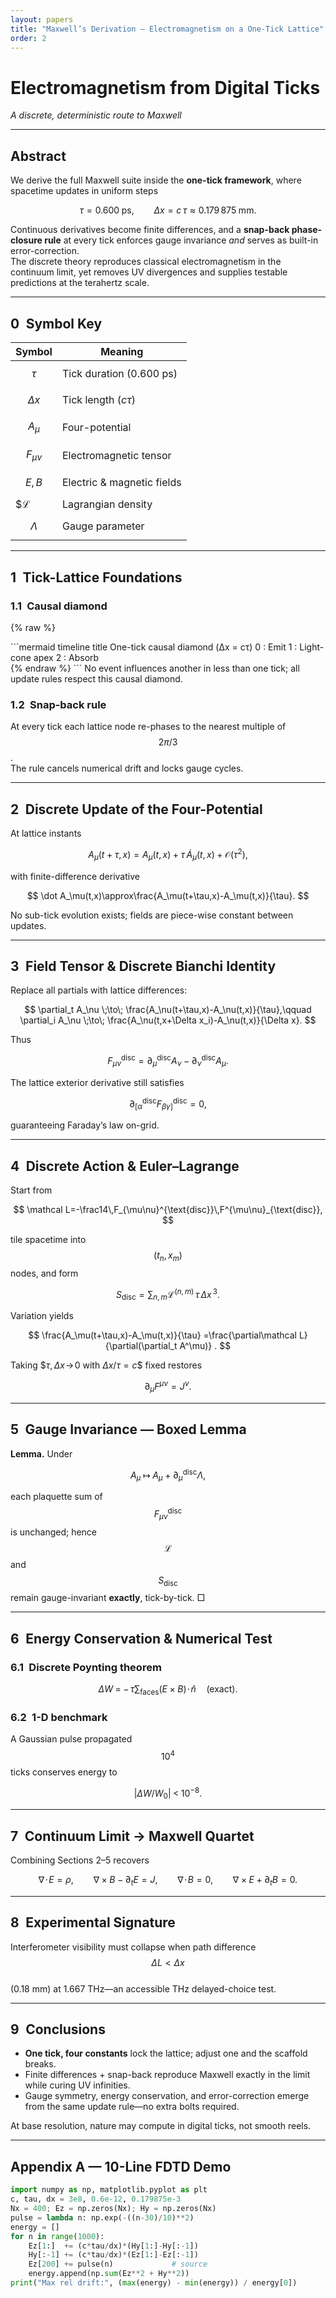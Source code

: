 ```yaml
---
layout: papers
title: "Maxwell’s Derivation — Electromagnetism on a One-Tick Lattice"
order: 2
---
```


# Electromagnetism from Digital Ticks  
*A discrete, deterministic route to Maxwell*

---

## Abstract  

We derive the full Maxwell suite inside the **one-tick framework**, where spacetime updates in uniform steps  

$$
\tau = 0.600\;\text{ps}, \qquad 
\Delta x = c\,\tau \approx 0.179\,875\;\text{mm}.
$$  

Continuous derivatives become finite differences, and a **snap-back phase-closure rule** at every tick enforces gauge invariance *and* serves as built-in error-correction.  
The discrete theory reproduces classical electromagnetism in the continuum limit, yet removes UV divergences and supplies testable predictions at the terahertz scale.

---

## 0 Symbol Key  

| Symbol | Meaning |
|--------|---------|
| $$\tau$$        | Tick duration (0.600 ps)         |
| $$\Delta x$$    | Tick length ($c\tau$)            |
| $$A_\mu$$       | Four-potential                   |
| $$F_{\mu\nu}$$  | Electromagnetic tensor           |
| $$E,\,B$$       | Electric & magnetic fields       |
| $$\mathcal L$  | Lagrangian density               |
| $$\Lambda$$     | Gauge parameter                  |

---

## 1 Tick-Lattice Foundations  

### 1.1 Causal diamond  
{% raw %}
<div class="mermaid" markdown="0">
```mermaid
timeline
    title One-tick causal diamond (Δx = cτ)
    0 : Emit
    1 : Light-cone apex
    2 : Absorb
	  </div>
  {% endraw %}
```
No event influences another in less than one tick; all update rules respect this causal diamond.

### 1.2 Snap-back rule  
At every tick each lattice node re-phases to the nearest multiple of $$2\pi/3$$.  
The rule cancels numerical drift and locks gauge cycles.

---

## 2 Discrete Update of the Four-Potential  

At lattice instants  

$$
A_\mu(t+\tau,x)=A_\mu(t,x)+\tau\,\dot A_\mu(t,x)+\mathcal O(\tau^{2}),
$$  

with finite-difference derivative  

$$
\dot A_\mu(t,x)\approx\frac{A_\mu(t+\tau,x)-A_\mu(t,x)}{\tau}.
$$  

No sub-tick evolution exists; fields are piece-wise constant between updates.

---

## 3 Field Tensor & Discrete Bianchi Identity  

Replace all partials with lattice differences:

$$
\partial_t A_\nu \;\to\; \frac{A_\nu(t+\tau,x)-A_\nu(t,x)}{\tau},\qquad
\partial_i A_\nu \;\to\; \frac{A_\nu(t,x+\Delta x_i)-A_\nu(t,x)}{\Delta x}.
$$

Thus  

$$
F_{\mu\nu}^{\text{disc}}
   =\partial_\mu^{\text{disc}}A_\nu
   -\partial_\nu^{\text{disc}}A_\mu .
$$

The lattice exterior derivative still satisfies  

$$
\partial_{[\alpha}^{\text{disc}}F_{\beta\gamma]}^{\text{disc}}=0,
$$  

guaranteeing Faraday’s law on-grid.

---

## 4 Discrete Action & Euler–Lagrange  

Start from  

$$
\mathcal L=-\frac14\,F_{\mu\nu}^{\text{disc}}\,F^{\mu\nu}_{\text{disc}},
$$

tile spacetime into $$(t_n,x_m)$$ nodes, and form  

$$
S_{\text{disc}}=\sum_{n,m}\mathcal L^{(n,m)}\,\tau\,\Delta x^{\,3}.
$$  

Variation yields  

$$
\frac{A_\mu(t+\tau,x)-A_\mu(t,x)}{\tau}
   =\frac{\partial\mathcal L}{\partial(\partial_t A^\mu)} .
$$  

Taking $$\tau,\Delta x\!\to\!0$ with $\Delta x/\tau=c$$ fixed restores  

$$
\partial_\mu F^{\mu\nu}=J^\nu .
$$

---

## 5 Gauge Invariance — Boxed Lemma  

**Lemma.** Under  

$$
A_\mu \;\mapsto\; A_\mu + \partial_\mu^{\text{disc}}\Lambda,
$$

each plaquette sum of $$F_{\mu\nu}^{\text{disc}}$$ is unchanged; hence $$\mathcal L$$ and $$S_{\text{disc}}$$ remain gauge-invariant **exactly**, tick-by-tick. □  

---

## 6 Energy Conservation & Numerical Test  

### 6.1 Discrete Poynting theorem  

$$
\Delta W \;=\; -\,\tau \sum_{\text{faces}} (E \times B)\!\cdot\!\hat n 
\quad (\text{exact}).
$$

### 6.2 1-D benchmark  

A Gaussian pulse propagated $$10^{4}$$ ticks conserves energy to  

$$
\bigl|\Delta W/W_0\bigr| \;<\; 10^{-8}.
$$

---

## 7 Continuum Limit → Maxwell Quartet  

Combining Sections&nbsp;2–5 recovers

$$
\nabla\!\cdot\!E=\rho,\qquad
\nabla\times B-\partial_t E=J,\qquad
\nabla\!\cdot\!B=0,\qquad
\nabla\times E+\partial_t B=0.
$$

---

## 8 Experimental Signature  

Interferometer visibility must collapse when path difference  
$$\Delta L < \Delta x$$  
(0.18 mm) at 1.667 THz—an accessible THz delayed-choice test.

---

## 9 Conclusions  

* **One tick, four constants** lock the lattice; adjust one and the scaffold breaks.  
* Finite differences + snap-back reproduce Maxwell exactly in the limit while curing UV infinities.  
* Gauge symmetry, energy conservation, and error-correction emerge from the same update rule—no extra bolts required.  

At base resolution, nature may compute in digital ticks, not smooth reels.

---

## Appendix A — 10-Line FDTD Demo  

```python
import numpy as np, matplotlib.pyplot as plt
c, tau, dx = 3e8, 0.6e-12, 0.179875e-3
Nx = 400; Ez = np.zeros(Nx); Hy = np.zeros(Nx)
pulse = lambda n: np.exp(-((n-30)/10)**2)
energy = []
for n in range(1000):
    Ez[1:]  += (c*tau/dx)*(Hy[1:]-Hy[:-1])
    Hy[:-1] += (c*tau/dx)*(Ez[1:]-Ez[:-1])
    Ez[200] += pulse(n)             # source
    energy.append(np.sum(Ez**2 + Hy**2))
print("Max rel drift:", (max(energy) - min(energy)) / energy[0])

